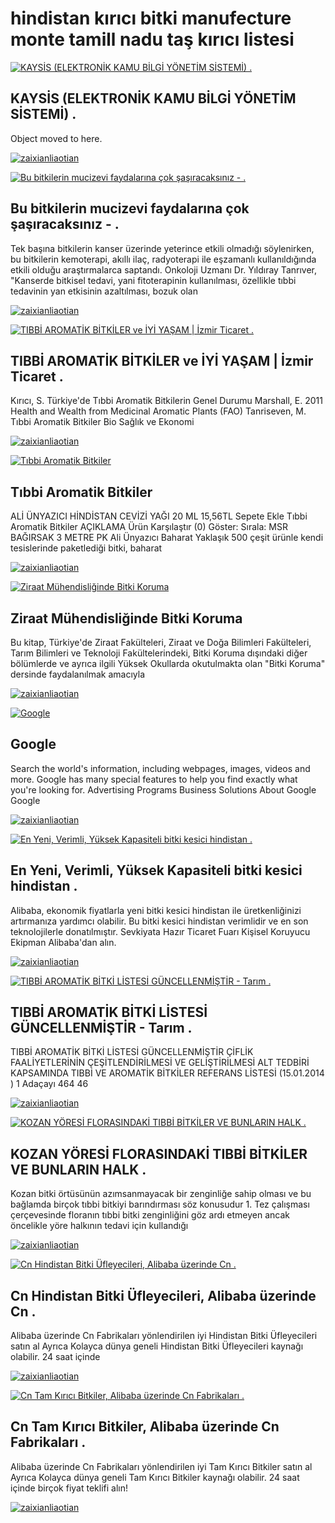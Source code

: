# hindistan kırıcı bitki manufecture monte tamill nadu taş kırıcı listesi
<a href="https://mnn.zoosnet.net/LR/Chatpre.aspx?id=MNN94995150&p=https://topgrinding.com/" target="_blank">![KAYSİS (ELEKTRONİK KAMU BİLGİ YÖNETİM SİSTEMİ) .](https://github.com/technlg/images/blob/main/42.jpg)</a>
## KAYSİS (ELEKTRONİK KAMU BİLGİ YÖNETİM SİSTEMİ) .
Object moved to here.
<a href="https://mnn.zoosnet.net/LR/Chatpre.aspx?id=MNN94995150&p=https://topgrinding.com/" target="_blank"><img src="https://github.com/technlg/images/raw/main/chat11.jpg" alt="zaixianliaotian"/></a><a href="//whatsapp.shibangsoft.com/WhatsApp.php" ><img src="https://github.com/technlg/images/raw/main/chat11.png" alt=""></a>
<a href="https://mnn.zoosnet.net/LR/Chatpre.aspx?id=MNN94995150&p=https://topgrinding.com/" target="_blank">![Bu bitkilerin mucizevi faydalarına çok şaşıracaksınız - .](https://github.com/technlg/images/blob/main/23.jpg)</a>
## Bu bitkilerin mucizevi faydalarına çok şaşıracaksınız - .
Tek başına bitkilerin kanser üzerinde yeterince etkili olmadığı söylenirken, bu bitkilerin kemoterapi, akıllı ilaç, radyoterapi ile eşzamanlı kullanıldığında etkili olduğu araştırmalarca saptandı. Onkoloji Uzmanı Dr. Yıldıray Tanrıver, "Kanserde bitkisel tedavi, yani fitoterapinin kullanılması, özellikle tıbbi tedavinin yan etkisinin azaltılması, bozuk olan 
<a href="https://mnn.zoosnet.net/LR/Chatpre.aspx?id=MNN94995150&p=https://topgrinding.com/" target="_blank"><img src="https://github.com/technlg/images/raw/main/chat11.jpg" alt="zaixianliaotian"/></a><a href="//whatsapp.shibangsoft.com/WhatsApp.php" ><img src="https://github.com/technlg/images/raw/main/chat11.png" alt=""></a>
<a href="https://mnn.zoosnet.net/LR/Chatpre.aspx?id=MNN94995150&p=https://topgrinding.com/" target="_blank">![TIBBİ AROMATİK BİTKİLER ve İYİ YAŞAM | İzmir Ticaret .](https://github.com/technlg/images/blob/main/51.jpg)</a>
## TIBBİ AROMATİK BİTKİLER ve İYİ YAŞAM | İzmir Ticaret .
Kırıcı, S. Türkiye'de Tıbbi Aromatik Bitkilerin Genel Durumu Marshall, E. 2011 Health and Wealth from Medicinal Aromatic Plants (FAO) Tanriseven, M. Tıbbi Aromatik Bitkiler Bio Sağlık ve Ekonomi
<a href="https://mnn.zoosnet.net/LR/Chatpre.aspx?id=MNN94995150&p=https://topgrinding.com/" target="_blank"><img src="https://github.com/technlg/images/raw/main/chat11.jpg" alt="zaixianliaotian"/></a><a href="//whatsapp.shibangsoft.com/WhatsApp.php" ><img src="https://github.com/technlg/images/raw/main/chat11.png" alt=""></a>
<a href="https://mnn.zoosnet.net/LR/Chatpre.aspx?id=MNN94995150&p=https://topgrinding.com/" target="_blank">![Tıbbi Aromatik Bitkiler](https://github.com/technlg/images/blob/main/53.jpg)</a>
## Tıbbi Aromatik Bitkiler
ALİ ÜNYAZICI HİNDİSTAN CEVİZİ YAĞI 20 ML 15,56TL Sepete Ekle Tıbbi Aromatik Bitkiler AÇIKLAMA Ürün Karşılaştır (0) Göster: Sırala: MSR BAĞIRSAK 3 METRE PK Ali Ünyazıcı Baharat Yaklaşık 500 çeşit ürünle kendi tesislerinde paketlediği bitki, baharat 
<a href="https://mnn.zoosnet.net/LR/Chatpre.aspx?id=MNN94995150&p=https://topgrinding.com/" target="_blank"><img src="https://github.com/technlg/images/raw/main/chat11.jpg" alt="zaixianliaotian"/></a><a href="//whatsapp.shibangsoft.com/WhatsApp.php" ><img src="https://github.com/technlg/images/raw/main/chat11.png" alt=""></a>
<a href="https://mnn.zoosnet.net/LR/Chatpre.aspx?id=MNN94995150&p=https://topgrinding.com/" target="_blank">![Ziraat Mühendisliğinde Bitki Koruma](https://github.com/technlg/images/blob/main/27.jpg)</a>
## Ziraat Mühendisliğinde Bitki Koruma
Bu kitap, Türkiye'de Ziraat Fakülteleri, Ziraat ve Doğa Bilimleri Fakülteleri, Tarım Bilimleri ve Teknoloji Fakültelerindeki, Bitki Koruma dışındaki diğer bölümlerde ve ayrıca ilgili Yüksek Okullarda okutulmakta olan "Bitki Koruma" dersinde faydalanılmak amacıyla
<a href="https://mnn.zoosnet.net/LR/Chatpre.aspx?id=MNN94995150&p=https://topgrinding.com/" target="_blank"><img src="https://github.com/technlg/images/raw/main/chat11.jpg" alt="zaixianliaotian"/></a><a href="//whatsapp.shibangsoft.com/WhatsApp.php" ><img src="https://github.com/technlg/images/raw/main/chat11.png" alt=""></a>
<a href="https://mnn.zoosnet.net/LR/Chatpre.aspx?id=MNN94995150&p=https://topgrinding.com/" target="_blank">![Google](https://github.com/technlg/images/blob/main/27.jpg)</a>
## Google
Search the world's information, including webpages, images, videos and more. Google has many special features to help you find exactly what you're looking for. Advertising Programs Business Solutions About Google Google
<a href="https://mnn.zoosnet.net/LR/Chatpre.aspx?id=MNN94995150&p=https://topgrinding.com/" target="_blank"><img src="https://github.com/technlg/images/raw/main/chat11.jpg" alt="zaixianliaotian"/></a><a href="//whatsapp.shibangsoft.com/WhatsApp.php" ><img src="https://github.com/technlg/images/raw/main/chat11.png" alt=""></a>
<a href="https://mnn.zoosnet.net/LR/Chatpre.aspx?id=MNN94995150&p=https://topgrinding.com/" target="_blank">![En Yeni, Verimli, Yüksek Kapasiteli bitki kesici hindistan .](https://github.com/technlg/images/blob/main/52.jpg)</a>
## En Yeni, Verimli, Yüksek Kapasiteli bitki kesici hindistan .
Alibaba, ekonomik fiyatlarla yeni bitki kesici hindistan ile üretkenliğinizi artırmanıza yardımcı olabilir. Bu bitki kesici hindistan verimlidir ve en son teknolojilerle donatılmıştır. Sevkiyata Hazır Ticaret Fuarı Kişisel Koruyucu Ekipman Alibaba'dan alın.
<a href="https://mnn.zoosnet.net/LR/Chatpre.aspx?id=MNN94995150&p=https://topgrinding.com/" target="_blank"><img src="https://github.com/technlg/images/raw/main/chat11.jpg" alt="zaixianliaotian"/></a><a href="//whatsapp.shibangsoft.com/WhatsApp.php" ><img src="https://github.com/technlg/images/raw/main/chat11.png" alt=""></a>
<a href="https://mnn.zoosnet.net/LR/Chatpre.aspx?id=MNN94995150&p=https://topgrinding.com/" target="_blank">![TIBBİ AROMATİK BİTKİ LİSTESİ GÜNCELLENMİŞTİR - Tarım .](https://github.com/technlg/images/blob/main/1.jpg)</a>
## TIBBİ AROMATİK BİTKİ LİSTESİ GÜNCELLENMİŞTİR - Tarım .
TIBBİ AROMATİK BİTKİ LİSTESİ GÜNCELLENMİŞTİR ÇİFLİK FAALİYETLERİNİN ÇEŞİTLENDİRİLMESİ VE GELİŞTİRİLMESİ ALT TEDBİRİ KAPSAMINDA TIBBİ VE AROMATİK BİTKİLER REFERANS LİSTESİ (15.01.2014 ) 1 Adaçayı 464 46 
<a href="https://mnn.zoosnet.net/LR/Chatpre.aspx?id=MNN94995150&p=https://topgrinding.com/" target="_blank"><img src="https://github.com/technlg/images/raw/main/chat11.jpg" alt="zaixianliaotian"/></a><a href="//whatsapp.shibangsoft.com/WhatsApp.php" ><img src="https://github.com/technlg/images/raw/main/chat11.png" alt=""></a>
<a href="https://mnn.zoosnet.net/LR/Chatpre.aspx?id=MNN94995150&p=https://topgrinding.com/" target="_blank">![KOZAN YÖRESİ FLORASINDAKİ TIBBİ BİTKİLER VE BUNLARIN HALK .](https://github.com/technlg/images/blob/main/27.jpg)</a>
## KOZAN YÖRESİ FLORASINDAKİ TIBBİ BİTKİLER VE BUNLARIN HALK .
Kozan bitki örtüsünün azımsanmayacak bir zenginliğe sahip olması ve bu bağlamda birçok tıbbi bitkiyi barındırması söz konusudur 1. Tez çalışması çerçevesinde floranın tıbbi bitki zenginliğini göz ardı etmeyen ancak öncelikle yöre halkının tedavi için kullandığı
<a href="https://mnn.zoosnet.net/LR/Chatpre.aspx?id=MNN94995150&p=https://topgrinding.com/" target="_blank"><img src="https://github.com/technlg/images/raw/main/chat11.jpg" alt="zaixianliaotian"/></a><a href="//whatsapp.shibangsoft.com/WhatsApp.php" ><img src="https://github.com/technlg/images/raw/main/chat11.png" alt=""></a>
<a href="https://mnn.zoosnet.net/LR/Chatpre.aspx?id=MNN94995150&p=https://topgrinding.com/" target="_blank">![Cn Hindistan Bitki Üfleyecileri, Alibaba üzerinde Cn .](https://github.com/technlg/images/blob/main/33.jpg)</a>
## Cn Hindistan Bitki Üfleyecileri, Alibaba üzerinde Cn .
Alibaba üzerinde Cn Fabrikaları yönlendirilen iyi Hindistan Bitki Üfleyecileri satın al Ayrıca Kolayca dünya geneli Hindistan Bitki Üfleyecileri kaynağı olabilir. 24 saat içinde
<a href="https://mnn.zoosnet.net/LR/Chatpre.aspx?id=MNN94995150&p=https://topgrinding.com/" target="_blank"><img src="https://github.com/technlg/images/raw/main/chat11.jpg" alt="zaixianliaotian"/></a><a href="//whatsapp.shibangsoft.com/WhatsApp.php" ><img src="https://github.com/technlg/images/raw/main/chat11.png" alt=""></a>
<a href="https://mnn.zoosnet.net/LR/Chatpre.aspx?id=MNN94995150&p=https://topgrinding.com/" target="_blank">![Cn Tam Kırıcı Bitkiler, Alibaba üzerinde Cn Fabrikaları .](https://github.com/technlg/images/blob/main/61.jpg)</a>
## Cn Tam Kırıcı Bitkiler, Alibaba üzerinde Cn Fabrikaları .
Alibaba üzerinde Cn Fabrikaları yönlendirilen iyi Tam Kırıcı Bitkiler satın al Ayrıca Kolayca dünya geneli Tam Kırıcı Bitkiler kaynağı olabilir. 24 saat içinde birçok fiyat teklifi alın!
<a href="https://mnn.zoosnet.net/LR/Chatpre.aspx?id=MNN94995150&p=https://topgrinding.com/" target="_blank"><img src="https://github.com/technlg/images/raw/main/chat11.jpg" alt="zaixianliaotian"/></a><a href="//whatsapp.shibangsoft.com/WhatsApp.php" ><img src="https://github.com/technlg/images/raw/main/chat11.png" alt=""></a>
